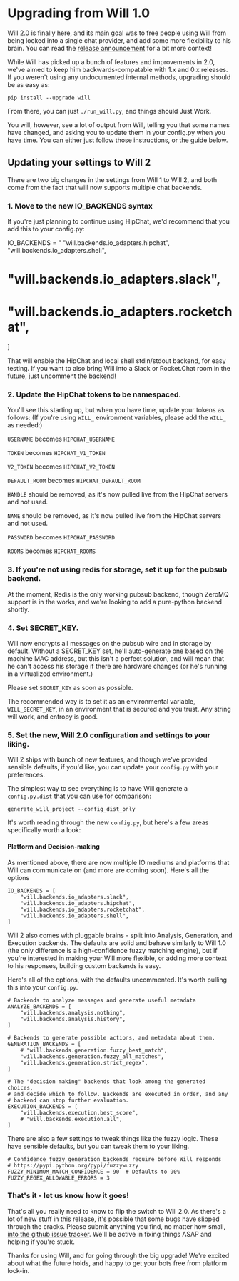 # Upgrading from Will 1.0

Will 2.0 is finally here, and its main goal was to free people using Will from being locked into a single chat provider, and add some more flexibility to his brain.  You can read the [release announcement](https://heywill.io/will2) for a bit more context!

While Will has picked up a bunch of features and improvements in 2.0, we've aimed to keep him backwards-compatable with 1.x and 0.x releases.  If you weren't using any undocumented internal methods, upgrading should be as easy as:

```
pip install --upgrade will
```

From there, you can just `./run_will.py`, and things should Just Work.

You will, however, see a lot of output from Will, telling you that some names have changed, and asking you to update them in your config.py when you have time.  You can either just follow those instructions, or the guide below.

## Updating your settings to Will 2

There are two big changes in the settings from Will 1 to Will 2, and both come from the fact that will now supports multiple chat backends.

### 1. Move to the new IO_BACKENDS syntax

If you're just planning to continue using HipChat, we'd recommend that you add this to your config.py:

IO_BACKENDS = "
    "will.backends.io_adapters.hipchat",
    "will.backends.io_adapters.shell",
#   "will.backends.io_adapters.slack",
#   "will.backends.io_adapters.rocketchat",
]

That will enable the HipChat and local shell stdin/stdout backend, for easy testing.  If you want to also bring Will into a Slack or Rocket.Chat room in the future, just uncomment the backend!

### 2. Update the HipChat tokens to be namespaced.  

You'll see this starting up, but when you have time, update your tokens as follows:  (If you're using `WILL_` environment variables, please add the `WILL_` as needed:)

`USERNAME` becomes `HIPCHAT_USERNAME`

`TOKEN` becomes `HIPCHAT_V1_TOKEN`

`V2_TOKEN` becomes `HIPCHAT_V2_TOKEN`

`DEFAULT_ROOM` becomes `HIPCHAT_DEFAULT_ROOM`

`HANDLE` should be removed, as it's now pulled live from the HipChat servers and not used.

`NAME` should be removed, as it's now pulled live from the HipChat servers and not used.

`PASSWORD` becomes `HIPCHAT_PASSWORD`

`ROOMS` becomes `HIPCHAT_ROOMS`


### 3. If you're not using redis for storage, set it up for the pubsub backend.

At the moment, Redis is the only working pubsub backend, though ZeroMQ support is in the works, and we're looking to add a pure-python backend shortly.


### 4. Set SECRET_KEY.

Will now encrypts all messages on the pubsub wire and in storage by default.  Without a SECRET_KEY set, he'll auto-generate one based on the machine MAC address, but this isn't a perfect solution, and will mean that he can't access his storage if there are hardware changes (or he's running in a virtualized environment.)

Please set `SECRET_KEY` as soon as possible.

The recommended way is to set it as an environmental variable, `WILL_SECRET_KEY`, in an environment that is secured and you trust.  Any string will work, and entropy is good. 


### 5. Set the new, Will 2.0 configuration and settings to your liking.

Will 2 ships with bunch of new features, and though we've provided sensible defaults, if you'd like, you can update your `config.py` with your preferences.

The simplest way to see everything is to have Will generate a `config.py.dist` that you can use for comparison:

`generate_will_project --config_dist_only`

It's worth reading through the new `config.py`, but here's a few areas specifically worth a look:

#### Platform and Decision-making

As mentioned above, there are now multiple IO mediums and platforms that Will can communicate on (and more are coming soon).  Here's all the options

```
IO_BACKENDS = [
    "will.backends.io_adapters.slack",
    "will.backends.io_adapters.hipchat",
    "will.backends.io_adapters.rocketchat",
    "will.backends.io_adapters.shell",
]
```


Will 2 also comes with pluggable brains - split into Analysis, Generation, and Execution backends.  The defaults are solid and behave similarly to Will 1.0 (the only difference is a high-confidence fuzzy matching engine), but if you're interested in making your Will more flexible, or adding more context to his responses, building custom backends is easy.

Here's all of the options, with the defaults uncommented.   It's worth pulling this into your `config.py`.

```
# Backends to analyze messages and generate useful metadata
ANALYZE_BACKENDS = [
    "will.backends.analysis.nothing",
    "will.backends.analysis.history",
]

# Backends to generate possible actions, and metadata about them.
GENERATION_BACKENDS = [
    # "will.backends.generation.fuzzy_best_match",
    "will.backends.generation.fuzzy_all_matches",
    "will.backends.generation.strict_regex",
]

# The "decision making" backends that look among the generated choices,
# and decide which to follow. Backends are executed in order, and any
# backend can stop further evaluation.
EXECUTION_BACKENDS = [
    "will.backends.execution.best_score",
    # "will.backends.execution.all",
]
```

There are also a few settings to tweak things like the fuzzy logic.  These have sensible defaults, but you can tweak them to your liking.

```
# Confidence fuzzy generation backends require before Will responds
# https://pypi.python.org/pypi/fuzzywuzzy
FUZZY_MINIMUM_MATCH_CONFIDENCE = 90  # Defaults to 90%
FUZZY_REGEX_ALLOWABLE_ERRORS = 3
```

### That's it - let us know how it goes!

That's all you really need to know to flip the switch to Will 2.0.  As there's a lot of new stuff in this release, it's possible that some bugs have slipped through the cracks.  Please submit anything you find, no matter how small, [into the github issue tracker](https://github.com/skoczen/will/issues).  We'll be active in fixing things ASAP and helping if you're stuck.

Thanks for using Will, and for going through the big upgrade!  We're excited about what the future holds, and happy to get your bots free from platform lock-in.